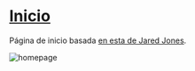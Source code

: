 # [Inicio](https://inicio.lacajita.es)

Página de inicio basada [en esta de Jared Jones](https://github.com/Jaredk3nt/homepage).

![homepage](https://i.redd.it/cbnzq36zj3601.gif)
